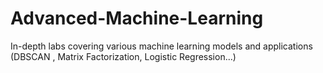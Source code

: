 # Advanced-Machine-Learning
In-depth labs covering various machine learning models and applications (DBSCAN , Matrix Factorization, Logistic Regression...)
